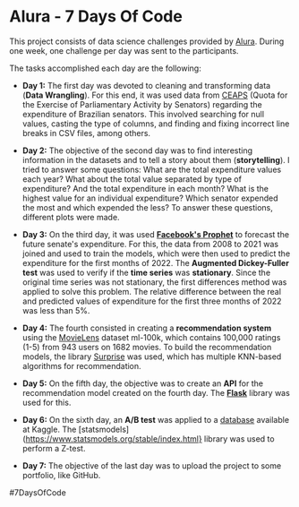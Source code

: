 Alura - 7 Days Of Code
==============================

This project consists of data science challenges provided by [Alura](https://alura.com.br). During one week, one challenge per day was sent to the participants.

The tasks accomplished each day are the following:
- **Day 1:** The first day was devoted to cleaning and transforming data (**Data Wrangling**). For this end, it was used data from [CEAPS](https://www12.senado.leg.br/transparencia/dados-abertos-transparencia/dados-abertos-ceaps) (Quota for the Exercise of Parliamentary Activity by Senators) regarding the expenditure of Brazilian senators. This involved searching for null values, casting the type of columns, and finding and fixing incorrect line breaks in CSV files, among others.  

- **Day 2:** The objective of the second day was to find interesting information in the datasets and to tell a story about them (**storytelling**). I tried to answer some questions: What are the total expenditure values each year? What about the total value separated by type of expenditure? And the total expenditure in each month? What is the highest value for an individual expenditure? Which senator expended the most and which expended the less? To answer these questions, different plots were made.

- **Day 3:** On the third day, it was used **[Facebook's Prophet](https://facebook.github.io/prophet/)** to forecast the future senate's expenditure. For this, the data from 2008 to 2021 was joined and used to train the models, which were then used to predict the expenditure for the first months of 2022. The **Augmented Dickey-Fuller test** was used to verify if the **time series** was **stationary**. Since the original time series was not stationary, the first differences method was applied to solve this problem. The relative difference between the real and predicted values of expenditure for the first three months of 2022 was less than 5%.

- **Day 4:** The fourth consisted in creating a **recommendation system** using the [MovieLens](https://grouplens.org/datasets/movielens/100k/) dataset ml-100k, which contains 100,000 ratings (1-5) from 943 users on 1682 movies. To build the recommendation models, the library [Surprise](https://surpriselib.com/) was used, which has multiple KNN-based algorithms for recommendation.

- **Day 5:** On the fifth day, the objective was to create an **API** for the recommendation model created on the fourth day. The [**Flask**](https://flask.palletsprojects.com/en/2.2.x/) library was used for this.

- **Day 6:** On the sixth day, an **A/B test** was applied to a [database](https://www.kaggle.com/datasets/zhangluyuan/ab-testing) available at Kaggle. The [statsmodels](https://www.statsmodels.org/stable/index.html} library was used to perform a Z-test.

- **Day 7:** The objective of the last day was to upload the project to some portfolio, like GitHub.

#7DaysOfCode
